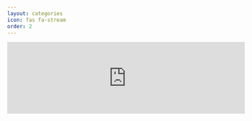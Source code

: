 ```yaml
---
layout: categories
icon: fas fa-stream
order: 2
---
```


<iframe frameborder="0" src="https://itch.io/embed/3345458" width="552" height="167"><a href="https://kieronhiggs.itch.io/big-ugly-alien-eye-monsters">Big Ugly Alien Eye Monsters by kieronhiggs</a></iframe>

